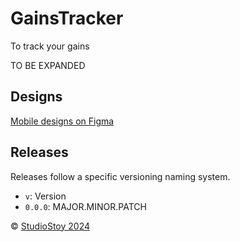 # GainsTracker

To track your gains

TO BE EXPANDED

## Designs
[Mobile designs on Figma](https://www.figma.com/design/g5APgVy3HQ1xwI0XxJlwGG/Gains-Tracker)

## Releases
Releases follow a specific versioning naming system.

- `v`: Version
- `0.0.0`: MAJOR.MINOR.PATCH

© [StudioStoy 2024](https://studiostoy.nl)
